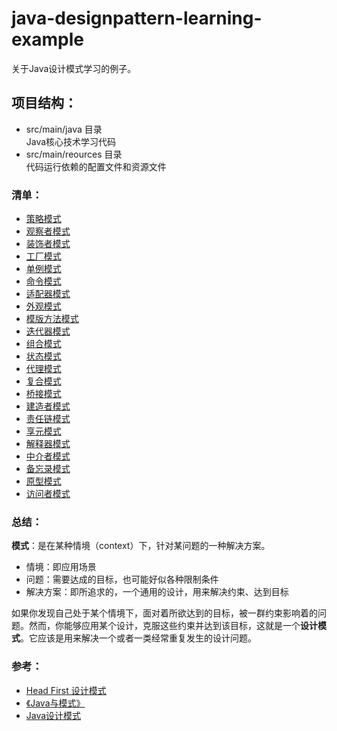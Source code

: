# java-designpattern-learning-example
关于Java设计模式学习的例子。

## 项目结构：
- src/main/java 目录<br>
Java核心技术学习代码<br>
- src/main/reources 目录<br>
代码运行依赖的配置文件和资源文件

### 清单：
- [策略模式](src/main/java/com/java/designpattern/combining/combining.md)
- [观察者模式](src/main/java/com/java/designpattern/observer/observer.md)
- [装饰者模式](src/main/java/com/java/designpattern/decorator/decorator.md)
- [工厂模式](src/main/java/com/java/designpattern/factory/factory.md)
- [单例模式](src/main/java/com/java/designpattern/singleton/singleton.md)
- [命令模式](src/main/java/com/java/designpattern/command/command.md)
- [适配器模式](src/main/java/com/java/designpattern/adapter/adapter.md)
- [外观模式](src/main/java/com/java/designpattern/facade/facade.md)
- [模版方法模式](src/main/java/com/java/designpattern/templatemethod/templatemethod.md)
- [迭代器模式](src/main/java/com/java/designpattern/iterator/iterator.md)
- [组合模式](src/main/java/com/java/designpattern/composite/composite.md)
- [状态模式](src/main/java/com/java/designpattern/state/state.md)
- [代理模式](src/main/java/com/java/designpattern/proxy/proxy.md)
- [复合模式](src/main/java/com/java/designpattern/compound/compound.md)
- [桥接模式](src/main/java/com/java/designpattern/bridge/bridge.md)
- [建造者模式](src/main/java/com/java/designpattern/builder/builder.md)
- [责任链模式](src/main/java/com/java/designpattern/chain/chain.md)
- [享元模式](src/main/java/com/java/designpattern/flyweight/flyweight.md)
- [解释器模式](src/main/java/com/java/designpattern/interpreter/interpreter.md)
- [中介者模式](src/main/java/com/java/designpattern/mediator/mediator.md)
- [备忘录模式](src/main/java/com/java/designpattern/memento/memento.md)
- [原型模式](src/main/java/com/java/designpattern/prototype/prototype.md)
- [访问者模式](src/main/java/com/java/designpattern/visitor/visitor.md)

### 总结：

>
**模式**：是在某种情境（context）下，针对某问题的一种解决方案。    
- 情境：即应用场景
- 问题：需要达成的目标，也可能好似各种限制条件
- 解决方案：即所追求的，一个通用的设计，用来解决约束、达到目标 
   
> 
如果你发现自己处于某个情境下，面对着所欲达到的目标，被一群约束影响着的问题。然而，你能够应用某个设计，克服这些约束并达到该目标，这就是一个**设计模式**。它应该是用来解决一个或者一类经常重复发生的设计问题。

### 参考：
- [Head First 设计模式](https://book.douban.com/subject/2243615/)
- [《Java与模式》](http://www.cnblogs.com/java-my-life/)
- [Java设计模式](http://blog.csdn.net/jason0539/article/category/3092021)